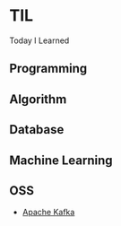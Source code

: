 # TIL
Today I Learned

## Programming

## Algorithm


## Database

## Machine Learning

## OSS
- [Apache Kafka](./oss/kafka.md)
